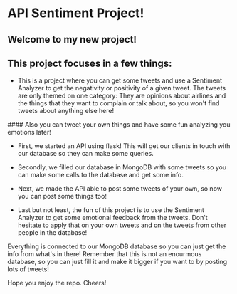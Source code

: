 # API Sentiment Project!

## Welcome to my new project!

## This project focuses in a few things:

- This is a project where you can get some tweets and use a Sentiment Analyzer
to get the negativity or positivity of a given tweet. The tweets are only themed on one category: They are opinions about airlines and the
things that they want to complain or talk about, so you won't find tweets about
anything else here!

#### Also you can tweet your own things and have some fun analyzing you emotions later!


- First, we started an API using flask! This will get our clients in touch with
our database so they can make some queries.

- Secondly, we filled our database in MongoDB with some tweets so you can make
some calls to the database and get some info.

- Next, we made the API able to post some tweets of your own, so now you can post some things too!

- Last but not least, the fun of this project is to use the Sentiment Analyzer
to get some emotional feedback from the tweets. Don't hesitate to apply that
on your own tweets and on the tweets from other people in the database!


Everything is connected to our MongoDB database so you can just get the info from
what's in there! Remember that this is not an enourmous database, so you can just fill it and make it bigger if you want to by posting lots of tweets!

Hope you enjoy the repo. Cheers!
